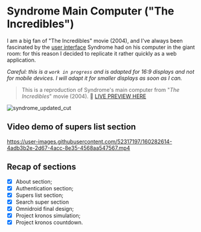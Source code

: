 # Syndrome Main Computer ("The Incredibles")

I am a big fan of "The Incredibles" movie (2004), and I've always been fascinated by the [user interface](https://www.youtube.com/watch?v=IRPI3lSACFc) Syndrome had on his computer in the giant room: for this reason I decided to replicate it rather quickly as a web application.

_Careful: this is a `work in progress` and is adapted for 16:9 displays and not for mobile devices. I will adapt it for smaller displays as soon as I can._

> This is a reproduction of Syndrome's main computer from "*The Incredibles*" movie (2004).
🎦 [LIVE PREVIEW HERE](https://syndromemaincomputer.netlify.app/)

![syndrome_updated_cut](https://user-images.githubusercontent.com/52317197/160282601-9ec89aa0-d215-497f-8113-e5a47f49004a.gif)

<!--![image](https://user-images.githubusercontent.com/52317197/157754765-9203aec4-b867-4dba-b525-46f206dac970.png)-->

## Video demo of supers list section
https://user-images.githubusercontent.com/52317197/160282614-4adb3b2e-2d67-4acc-8e35-4568aa547567.mp4

## Recap of sections
- [x] About section;
- [x] Authentication section;
- [x] Supers list section;
- [x] Search super section
- [x] Omnidroid final design;
- [x] Project kronos simulation;
- [x] Project kronos countdown.
